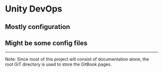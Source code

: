 # Unity DevOps

## Mostly configuration

## Might be some config files







***

Note: Since most of this project will consist of documentation alone, the root GiT directory is used to store the GitBook pages.
